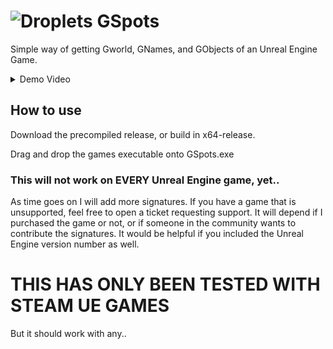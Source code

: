 # ![Droplets](https://github.com/user-attachments/assets/b78ae8fe-da35-414b-a720-cf7c7241ddd0) GSpots

Simple way of getting Gworld, GNames, and GObjects of an Unreal Engine Game.

<details>

  <summary>Demo Video</summary>

  https://github.com/user-attachments/assets/09385216-2965-4023-9e87-830c1a8e0818

</details>

## How to use

Download the precompiled release, or build in x64-release. 

Drag and drop the games executable onto GSpots.exe

### This will not work on EVERY Unreal Engine game, yet.. 

As time goes on I will add more signatures. If you have a game that is unsupported, feel free to open a ticket requesting support. It will depend if I purchased the game or not, or if someone in the community wants to contribute the signatures. It would be helpful if you included the Unreal Engine version number as well. 

# THIS HAS ONLY BEEN TESTED WITH STEAM UE GAMES

But it should work with any..
